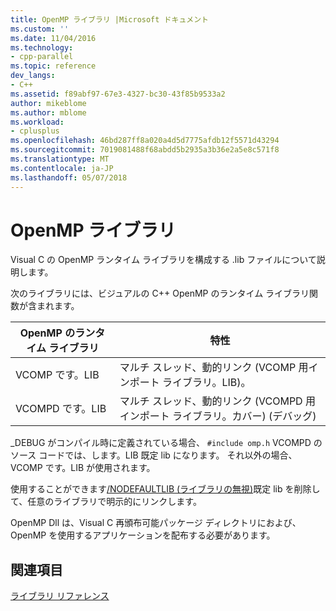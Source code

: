```yaml
---
title: OpenMP ライブラリ |Microsoft ドキュメント
ms.custom: ''
ms.date: 11/04/2016
ms.technology:
- cpp-parallel
ms.topic: reference
dev_langs:
- C++
ms.assetid: f89abf97-67e3-4327-bc30-43f85b9533a2
author: mikeblome
ms.author: mblome
ms.workload:
- cplusplus
ms.openlocfilehash: 46bd287ff8a020a4d5d7775afdb12f5571d43294
ms.sourcegitcommit: 7019081488f68abdd5b2935a3b36e2a5e8c571f8
ms.translationtype: MT
ms.contentlocale: ja-JP
ms.lasthandoff: 05/07/2018
---
```

# <a name="openmp-libraries"></a>OpenMP ライブラリ
Visual C の OpenMP ランタイム ライブラリを構成する .lib ファイルについて説明します。  
  
 次のライブラリには、ビジュアルの C++ OpenMP のランタイム ライブラリ関数が含まれます。  
  
|OpenMP のランタイム ライブラリ|特性|  
|------------------------------|---------------------|  
|VCOMP です。LIB|マルチ スレッド、動的リンク (VCOMP 用インポート ライブラリ。LIB)。|  
|VCOMPD です。LIB|マルチ スレッド、動的リンク (VCOMPD 用インポート ライブラリ。カバー) (デバッグ)|  
  
 _DEBUG がコンパイル時に定義されている場合、 `#include omp.h` VCOMPD のソース コードでは、します。LIB 既定 lib になります。 それ以外の場合、VCOMP です。LIB が使用されます。  
  
 使用することができます[/NODEFAULTLIB (ライブラリの無視)](../../../build/reference/nodefaultlib-ignore-libraries.md)既定 lib を削除して、任意のライブラリで明示的にリンクします。  
  
 OpenMP Dll は、Visual C 再頒布可能パッケージ ディレクトリにおよび、OpenMP を使用するアプリケーションを配布する必要があります。  
  
## <a name="see-also"></a>関連項目  
 [ライブラリ リファレンス](../../../parallel/openmp/reference/openmp-library-reference.md)